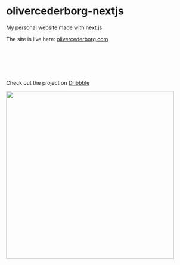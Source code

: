 # olivercederborg-nextjs
<p>My personal website made with next.js</p>
<p>The site is live here: <a href="https://olivercederborg.com" target="_blank">olivercederborg.com</a></p>


<p style="margin-top: 100px">Check out the project on <a href="https://dribbble.com/shots/14532125-Personal-Website" target="_blank">Dribbble</a></p>
<img src="https://cdn.dribbble.com/users/1858541/screenshots/14532125/media/e3ef16a597cb3a1000914d7fe9d70b77.png?compress=1&resize=1600x1200" width="450" style="display: block">
